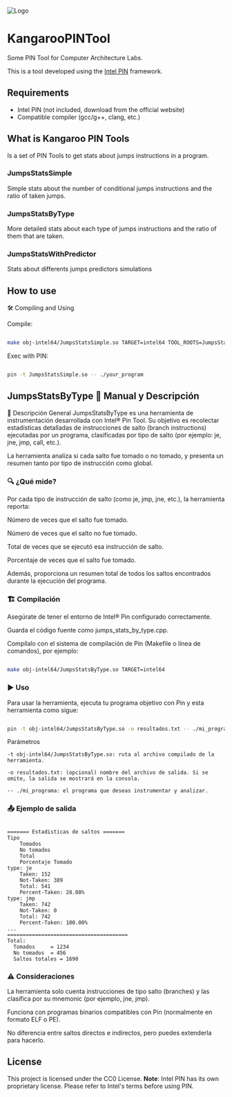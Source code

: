 ![Logo](https://github.com/lorenpoloa/KangarooPINTools/blob/main/Logo1_1_mini.png)


# KangarooPINTool
Some PIN Tool for Computer Architecture Labs.


This is a tool developed using the [Intel PIN](https://www.intel.com/content/www/us/en/developer/articles/tool/pin-a-dynamic-binary-instrumentation-tool.html) framework.
## Requirements

- Intel PIN (not included, download from the official website)
- Compatible compiler (gcc/g++, clang, etc.)


## What is Kangaroo PIN Tools
Is a set of PIN Tools to get stats about jumps instructions in a program.

### JumpsStatsSimple
Simple stats about the number of conditional jumps instructions and the ratio of taken jumps.

### JumpsStatsByType
More detailed stats about each type of jumps instructions and the ratio of them that are taken.

### JumpsStatsWithPredictor
Stats about differents jumps predictors simulations

## How to use

🛠️ Compiling and Using <br>


Compile:
```bash

make obj-intel64/JumpsStatsSimple.so TARGET=intel64 TOOL_ROOTS=JumpsStats
```

Exec with PIN:
```bash

pin -t JumpsStatsSimple.so -- ./your_program

```


## JumpsStatsByType 📘 Manual y Descripción

📝 Descripción General
JumpsStatsByType es una herramienta de instrumentación desarrollada con Intel® Pin Tool. Su objetivo es recolectar estadísticas detalladas de instrucciones de salto (branch instructions) ejecutadas por un programa, clasificadas por tipo de salto (por ejemplo: je, jne, jmp, call, etc.).

La herramienta analiza si cada salto fue tomado o no tomado, y presenta un resumen tanto por tipo de instrucción como global.

### 🔍 ¿Qué mide?
Por cada tipo de instrucción de salto (como je, jmp, jne, etc.), la herramienta reporta:

Número de veces que el salto fue tomado.

Número de veces que el salto no fue tomado.

Total de veces que se ejecutó esa instrucción de salto.

Porcentaje de veces que el salto fue tomado.

Además, proporciona un resumen total de todos los saltos encontrados durante la ejecución del programa.

### 🏗️ Compilación
Asegúrate de tener el entorno de Intel® Pin configurado correctamente.

Guarda el código fuente como jumps_stats_by_type.cpp.

Compílalo con el sistema de compilación de Pin (Makefile o línea de comandos), por ejemplo:

```bash

make obj-intel64/JumpsStatsByType.so TARGET=intel64

```

### ▶️ Uso
Para usar la herramienta, ejecuta tu programa objetivo con Pin y esta herramienta como sigue:

```bash

pin -t obj-intel64/JumpsStatsByType.so -o resultados.txt -- ./mi_programa

```

Parámetros
```
-t obj-intel64/JumpsStatsByType.so: ruta al archivo compilado de la herramienta.

-o resultados.txt: (opcional) nombre del archivo de salida. Si se omite, la salida se mostrará en la consola.

-- ./mi_programa: el programa que deseas instrumentar y analizar.
```

### 📤 Ejemplo de salida
```text

======= Estadisticas de saltos =======
Tipo
	Tomados
	No tomados
	Total
	Porcentaje Tomado
type: je
	Taken: 152
	Not-Taken: 389
	Total: 541
	Percent-Taken: 28.08%
type: jmp
	Taken: 742
	Not-Taken: 0
	Total: 742
	Percent-Taken: 100.00%
...
=======================================
Total:
  Tomados     = 1234
  No tomados  = 456
  Saltos totales = 1690

```

### ⚠️ Consideraciones
La herramienta solo cuenta instrucciones de tipo salto (branches) y las clasifica por su mnemonic (por ejemplo, jne, jmp).

Funciona con programas binarios compatibles con Pin (normalmente en formato ELF o PE).

No diferencia entre saltos directos e indirectos, pero puedes extenderla para hacerlo.


## License

This project is licensed under the CC0 License.
**Note**: Intel PIN has its own proprietary license. Please refer to Intel's terms before using PIN.
